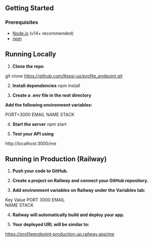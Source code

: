 ## Getting Started

### Prerequisites

- [Node.js](https://nodejs.org/) (v14+ recommended)
- [npm](https://www.npmjs.com/)

## Running Locally

1. **Clone the repo**

git clone https://github.com/Kessi-ux/profile_endpoint.git

2. **Install dependencies**
npm install

3. **Create a .env file in the root directory**

**Add the following environment variables:**

PORT=3000
EMAIL
NAME
STACK

4. **Start the server**
npm start

5. **Test your API using**

http://localhost:3000/me


## Running in Production (Railway)

1. **Push your code to GitHub.**

2. **Create a project on Railway and connect your GitHub repository.**

3. **Add environment variables on Railway under the Variables tab:**

Key	Value
PORT	3000
EMAIL	
NAME
STACK	

4. **Railway will automatically build and deploy your app.**

5. **Your deployed URL will be similar to:**

https://profileendpoint-production.up.railway.app/me